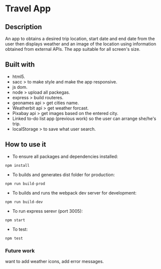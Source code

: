 # Travel App
## Description 
An app to obtains a desired trip location, start date and end date from the user then displays weather and an image of the location using information obtained from external APIs. The app suitable for all screen's size.
## Built with 
- html5.
- sacc > to make style and make the app responsive.
- js dom.
- node > upload all packegas.
- express > build routeres.
- geonames api > get cities name.
- Weatherbit api > get weather forcast.
- Pixabay api > get images based on the entered city.
- Linked to-do list app (previous work) so the user can arrange she/he's trip.
- localStorage > to save what user search.
## How to use it 
- To ensure all packages and dependencies installed:

`npm install`

- To builds and generates dist folder for production:

`npm run build-prod`

- To builds and runs the webpack dev server for development:

`npm run build-dev`

- To run express serevr (port 3005):

`npm start`

- To test:

`npm test`

### Future work
want to add weather icons, add error messages.
